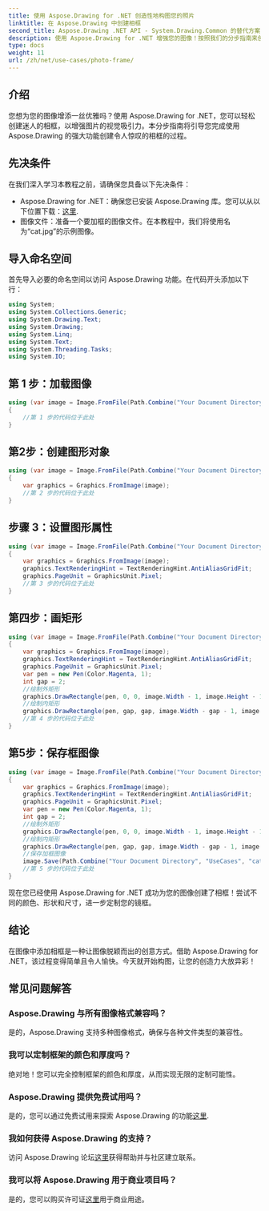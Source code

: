 ```yaml
---
title: 使用 Aspose.Drawing for .NET 创造性地构图您的照片
linktitle: 在 Aspose.Drawing 中创建相框
second_title: Aspose.Drawing .NET API - System.Drawing.Common 的替代方案
description: 使用 Aspose.Drawing for .NET 增强您的图像！按照我们的分步指南来创建令人惊叹的相框。立即探索 Aspose.Drawing for .NET！
type: docs
weight: 11
url: /zh/net/use-cases/photo-frame/
---
```

## 介绍
您想为您的图像增添一丝优雅吗？使用 Aspose.Drawing for .NET，您可以轻松创建迷人的相框，以增强图片的视觉吸引力。本分步指南将引导您完成使用 Aspose.Drawing 的强大功能创建令人惊叹的相框的过程。
## 先决条件
在我们深入学习本教程之前，请确保您具备以下先决条件：
-  Aspose.Drawing for .NET：确保您已安装 Aspose.Drawing 库。您可以从以下位置下载：[这里](https://releases.aspose.com/drawing/net/).
- 图像文件：准备一个要加框的图像文件。在本教程中，我们将使用名为“cat.jpg”的示例图像。
## 导入命名空间
首先导入必要的命名空间以访问 Aspose.Drawing 功能。在代码开头添加以下行：
```csharp
using System;
using System.Collections.Generic;
using System.Drawing.Text;
using System.Drawing;
using System.Linq;
using System.Text;
using System.Threading.Tasks;
using System.IO;
```
## 第 1 步：加载图像
```csharp
using (var image = Image.FromFile(Path.Combine("Your Document Directory", "UseCases", "cat.jpg")))
{
    //第 1 步的代码位于此处
}
```
## 第2步：创建图形对象
```csharp
using (var image = Image.FromFile(Path.Combine("Your Document Directory", "UseCases", "cat.jpg")))
{
    var graphics = Graphics.FromImage(image);
    //第 2 步的代码位于此处
}
```
## 步骤 3：设置图形属性
```csharp
using (var image = Image.FromFile(Path.Combine("Your Document Directory", "UseCases", "cat.jpg")))
{
    var graphics = Graphics.FromImage(image);
    graphics.TextRenderingHint = TextRenderingHint.AntiAliasGridFit;
    graphics.PageUnit = GraphicsUnit.Pixel;
    //第 3 步的代码位于此处
}
```
## 第四步：画矩形
```csharp
using (var image = Image.FromFile(Path.Combine("Your Document Directory", "UseCases", "cat.jpg")))
{
    var graphics = Graphics.FromImage(image);
    graphics.TextRenderingHint = TextRenderingHint.AntiAliasGridFit;
    graphics.PageUnit = GraphicsUnit.Pixel;
    var pen = new Pen(Color.Magenta, 1);
    int gap = 2;
    //绘制外矩形
    graphics.DrawRectangle(pen, 0, 0, image.Width - 1, image.Height - 1);
    //绘制内矩形
    graphics.DrawRectangle(pen, gap, gap, image.Width - gap - 1, image.Height - gap - 1);
    //第 4 步的代码位于此处
}
```
## 第5步：保存框图像
```csharp
using (var image = Image.FromFile(Path.Combine("Your Document Directory", "UseCases", "cat.jpg")))
{
    var graphics = Graphics.FromImage(image);
    graphics.TextRenderingHint = TextRenderingHint.AntiAliasGridFit;
    graphics.PageUnit = GraphicsUnit.Pixel;
    var pen = new Pen(Color.Magenta, 1);
    int gap = 2;
    //绘制外矩形
    graphics.DrawRectangle(pen, 0, 0, image.Width - 1, image.Height - 1);
    //绘制内矩形
    graphics.DrawRectangle(pen, gap, gap, image.Width - gap - 1, image.Height - gap - 1);
    //保存加框图像
    image.Save(Path.Combine("Your Document Directory", "UseCases", "cat_with_honor_out.jpg"));
    //第 5 步的代码位于此处
}
```
现在您已经使用 Aspose.Drawing for .NET 成功为您的图像创建了相框！尝试不同的颜色、形状和尺寸，进一步定制您的镜框。
## 结论
在图像中添加相框是一种让图像脱颖而出的创意方式。借助 Aspose.Drawing for .NET，该过程变得简单且令人愉快。今天就开始构图，让您的创造力大放异彩！
## 常见问题解答
### Aspose.Drawing 与所有图像格式兼容吗？
是的，Aspose.Drawing 支持多种图像格式，确保与各种文件类型的兼容性。
### 我可以定制框架的颜色和厚度吗？
绝对地！您可以完全控制框架的颜色和厚度，从而实现无限的定制可能性。
### Aspose.Drawing 提供免费试用吗？
是的，您可以通过免费试用来探索 Aspose.Drawing 的功能[这里](https://releases.aspose.com/).
### 我如何获得 Aspose.Drawing 的支持？
访问 Aspose.Drawing 论坛[这里](https://forum.aspose.com/c/diagram/17)获得帮助并与社区建立联系。
### 我可以将 Aspose.Drawing 用于商业项目吗？
是的，您可以购买许可证[这里](https://purchase.aspose.com/buy)用于商业用途。
